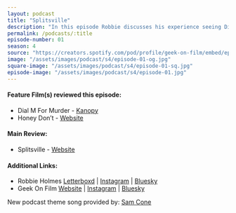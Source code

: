 ```yaml
---
layout: podcast
title: "Splitsville"
description: "In this episode Robbie discusses his experience seeing Dial M For Murder at a local library, the latest Ethan Coen film Honey, Don't before a main review of Splitsville."
permalink: /podcasts/:title
episode-number: 01
season: 4
source: "https://creators.spotify.com/pod/profile/geek-on-film/embed/episodes/S4-E01---Splitsville-e38dib0"
image: "/assets/images/podcast/s4/episode-01-og.jpg"
square-image: "/assets/images/podcast/s4/episode-01-sq.jpg"
episode-image: "/assets/images/podcast/s4/episode-01.jpg"
---
```

<section>
<h4>Feature Film(s) reviewed this episode:</h4>
  <ul>
    <li>Dial M For Murder - <a href="https://www.kanopy.com/en/product/justwatch-5916082" rel="ugc noopener noreferrer" target="_blank">Kanopy</a></li>
    <li>Honey Don’t - <a href="https://www.focusfeatures.com/honey-dont" rel="ugc noopener noreferrer" target="_blank">Website</a></li>
  </ul>
  
</section>
<section>
  <h4>Main Review:</h4>
    <ul>
      <li>Splitsville - <a href="https://www.neonrated.com/film/splitsville" rel="ugc noopener noreferrer" target="_blank">Website</a></li>
    </ul>
</section>
<section>
  <h4>Additional Links:</h4>
  <ul>
    <li>Robbie Holmes <a href="https://letterboxd.com/robbiethegeek/" rel="ugc noopener noreferrer" target="_blank">Letterboxd</a> | <a href="https://www.instagram.com/robbiethegeek/" rel="ugc noopener noreferrer" target="_blank">Instagram</a> | <a href="https://bsky.app/profile/robbiethegeek.bsky.social" rel="ugc noopener noreferrer" target="_blank">Bluesky</a></li>
    <li>Geek On Film <a href="https://geekonfilm.com/" rel="ugc noopener noreferrer" target="_blank">Website</a> | <a href="https://www.instagram.com/geekonfilmcom/" rel="ugc noopener noreferrer" target="_blank">Instagram</a> | <a href="https://bsky.app/profile/geekonfilm.bsky.social" rel="ugc noopener noreferrer" target="_blank">Bluesky</a></li>    
  </ul>
  <p>New podcast theme song provided by: <a href="https://www.instagram.com/samconemusic/" target="_blank" rel="ugc noopener noreferrer">Sam Cone</a></p>
</section>

